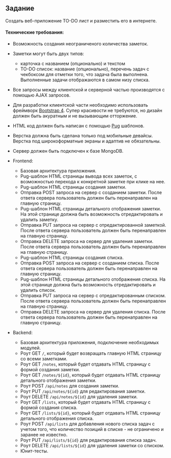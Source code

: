 ## Задание

Создать веб-приложение TO-DO лист и разместить его в интернете.

#### Технические требования:
 - Возможность создания неограниченого количества заметок.
 - Заметки могут быть двух типов: 
   - карточка с названием (опционально) и текстом 
   - TO-DO список: название (опционально), перечень задач с чекбоксом для отметки того, что задача была выполнена. Выполненные задачи отображаются в самом низу списка.
 - Все запросы между клиентской и серверной частью производятся с помощью AJAX запросов.
 - Для разработки клиентской части необходимо использовать фреймворк [Bootstrap 4](https://getbootstrap.com/). Супер красивости не требуются, но дизайн должен быть акуратным и не вызывающим отторжение.
 - HTML код должен быть написан с помощью [Pug](https://pugjs.org/) шаблонов.
 - Верстка должна быть сделана только под мобильные девайсы. Верстка под широкоформатные экраны и адаптив не обязательны.
 - Сервер должен быть подключен к базе MongoDB.
 

 - Frontend:
   - Базовая архитектура приложения.
   - Pug-шаблон HTML страницы вывода всех заметок, с возможностью перехода к конкретной заметке при клике на нее.
   - Pug-шаблон HTML страницы создания заметки.
   - Отправка POST запроса на сервер с созданием заметки. После ответа сервера пользователь должен быть перенаправлен на главную страницу.
   - Pug-шаблон HTML страницы детального отображения заметки. На этой странице должна быть возможность отредактировать и удалить заметку.
   - Отправка PUT запроса на сервер с отредактированной заметкой. После ответа сервера пользователь должен быть перенаправлен на главную страницу.
   - Отправка DELETE запроса на сервер для удаления заметки. После ответа сервера пользователь должен быть перенаправлен на главную страницу.
   - Pug-шаблон HTML страницы создания списка.
   - Отправка POST запроса на сервер с созданием списка. После ответа сервера пользователь должен быть перенаправлен на главную страницу.
   - Pug-шаблон HTML страницы детального отображения списка. На этой странице должна быть возможность отредактировать и удалить список.
   - Отправка PUT запроса на сервер с отредактированным списком. После ответа сервера пользователь должен быть перенаправлен на главную страницу.
   - Отправка DELETE запроса на сервер для удаления списка. После ответа сервера пользователь должен быть перенаправлен на главную страницу.

 - Backend:
   - Базовая архитектура приложения, подключение необходимых модулей.
   - Роут GET `/`, который будет возвращать главную HTML страницу со всеми заметками.
   - Роут GET `/notes`, который будет отдавать HTML страницу с формой создания заметки.
   - Роут GET `/notes/${id}`, который будет отдавать HTML страницу детального отображения заметки.
   - Роут POST `/api/notes` для создания заметки.
   - Роут PUT `/api/notes/${id}` для редактирования заметки.
   - Роут DELETE `/api/notes/${id}` для удаления заметки.
   - Роут GET `/lists`, который будет отдавать HTML страницу с формой создания списка.
   - Роут GET `/lists/${id}`, который будет отдавать HTML страницу детального отображения списка.
   - Роут POST `/api/lists` для добавления нового списка задач с учетом того, что количество позиций в списке - не ограничено и заранее не известно.
   - Роут PUT `/api/lists/${id}` для редактирования списка задач.
   - Роут DELETE `/api/lists/${id}` для удаления заметки со списком.
   - Юнит-тесты.
